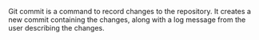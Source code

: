 Git commit is a command to record changes to the repository. It creates a new commit containing the changes, along with a log message from the user describing the changes.